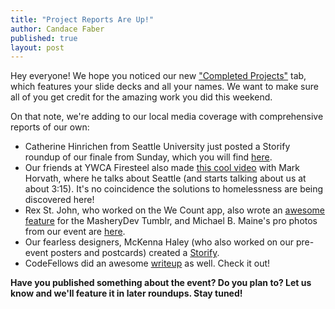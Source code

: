 ```yaml
---
title: "Project Reports Are Up!"
author: Candace Faber
published: true
layout: post
---
```


Hey everyone! We hope you noticed our new <a href="http://www.hacktoendhomelessness.com/projects/">"Completed Projects"</a> tab, which features your slide decks and all your names. We want to make sure all of you get credit for the amazing work you did this weekend. <p>

On that note, we're adding to our local media coverage with comprehensive reports of our own:
<ul>
<li>Catherine Hinrichen from Seattle University just posted a Storify roundup of our finale from Sunday, which you will find <a href="https://storify.com/hinrichc/hack-to-end-homelessness-finale-may-4-2014-seattle">here</a>.</li>

<li>Our friends at YWCA Firesteel also made <a href="https://www.youtube.com/watch?v=x91JRh44-SY">this cool video</a> with Mark Horvath, where he talks about Seattle (and starts talking about us at about 3:15). It's no coincidence the solutions to homelessness are being discovered here!</li>

<li>Rex St. John, who worked on the We Count app, also wrote an <a href="http://masherydev.tumblr.com/post/84931030952/hack-to-end-homelessness-impact-hub-seattle">awesome feature</a> for the MasheryDev Tumblr, and Michael B. Maine's pro photos from our event are <a href="http://michaelbmaine.com/hack2end">here</a>.</li>

<li>Our fearless designers, McKenna Haley (who also worked on our pre-event posters and postcards) created a <a href="https://storify.com/MacHaley/hack-to-end-homelessness-2014?utm_campaign=website&utm_source=email&utm_medium=email">Storify</a>.</li>

<li>CodeFellows did an awesome <a href="- check it out!">writeup</a> as well. Check it out!</li>
</ul>

<strong>Have you published something about the event? Do you plan to? Let us know and we'll feature it in later roundups. Stay tuned!</strong>
